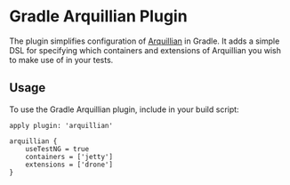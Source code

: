 # Gradle Arquillian Plugin

The plugin simplifies configuration of [Arquillian](http://www.arquillian.org) in Gradle. It adds a simple DSL for specifying which containers and extensions of Arquillian you wish to make use of in your tests. 

## Usage

To use the Gradle Arquillian plugin, include in your build script:

    apply plugin: 'arquillian'
    
    arquillian {
        useTestNG = true
        containers = ['jetty']
        extensions = ['drone']
    }
